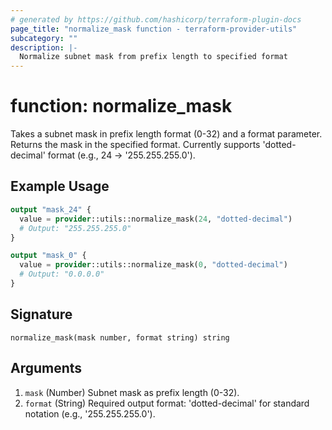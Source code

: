 ```yaml
---
# generated by https://github.com/hashicorp/terraform-plugin-docs
page_title: "normalize_mask function - terraform-provider-utils"
subcategory: ""
description: |-
  Normalize subnet mask from prefix length to specified format
---
```


# function: normalize_mask

Takes a subnet mask in prefix length format (0-32) and a format parameter. Returns the mask in the specified format. Currently supports 'dotted-decimal' format (e.g., 24 → '255.255.255.0').

## Example Usage

```terraform
output "mask_24" {
  value = provider::utils::normalize_mask(24, "dotted-decimal")
  # Output: "255.255.255.0"
}

output "mask_0" {
  value = provider::utils::normalize_mask(0, "dotted-decimal")
  # Output: "0.0.0.0"
}
```

## Signature

<!-- signature generated by tfplugindocs -->
```text
normalize_mask(mask number, format string) string
```

## Arguments

<!-- arguments generated by tfplugindocs -->
1. `mask` (Number) Subnet mask as prefix length (0-32).
1. `format` (String) Required output format: 'dotted-decimal' for standard notation (e.g., '255.255.255.0').
